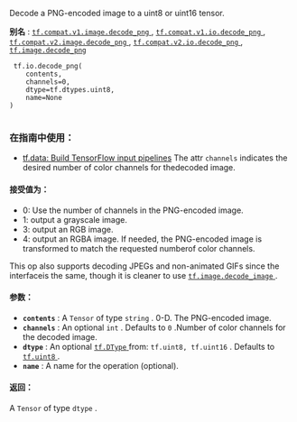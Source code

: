Decode a PNG-encoded image to a uint8 or uint16 tensor.

**别名** : [ `tf.compat.v1.image.decode_png` ](/api_docs/python/tf/io/decode_png), [ `tf.compat.v1.io.decode_png` ](/api_docs/python/tf/io/decode_png), [ `tf.compat.v2.image.decode_png` ](/api_docs/python/tf/io/decode_png), [ `tf.compat.v2.io.decode_png` ](/api_docs/python/tf/io/decode_png), [ `tf.image.decode_png` ](/api_docs/python/tf/io/decode_png)

```
 tf.io.decode_png(
    contents,
    channels=0,
    dtype=tf.dtypes.uint8,
    name=None
)
 
```

### 在指南中使用：
- [tf.data: Build TensorFlow input pipelines](https://tensorflow.google.cn/guide/data)
The attr  `channels`  indicates the desired number of color channels for thedecoded image.

#### 接受值为：
- 0: Use the number of channels in the PNG-encoded image.
- 1: output a grayscale image.
- 3: output an RGB image.
- 4: output an RGBA image.
If needed, the PNG-encoded image is transformed to match the requested numberof color channels.

This op also supports decoding JPEGs and non-animated GIFs since the interfaceis the same, though it is cleaner to use [ `tf.image.decode_image` ](https://tensorflow.google.cn/api_docs/python/tf/io/decode_image).

#### 参数：
- **`contents`** : A  `Tensor`  of type  `string` . 0-D.  The PNG-encoded image.
- **`channels`** : An optional  `int` . Defaults to  `0` .Number of color channels for the decoded image.
- **`dtype`** : An optional [ `tf.DType` ](https://tensorflow.google.cn/api_docs/python/tf/dtypes/DType) from:  `tf.uint8, tf.uint16` . Defaults to [ `tf.uint8` ](https://tensorflow.google.cn/api_docs/python/tf#uint8).
- **`name`** : A name for the operation (optional).


#### 返回：
A  `Tensor`  of type  `dtype` .

